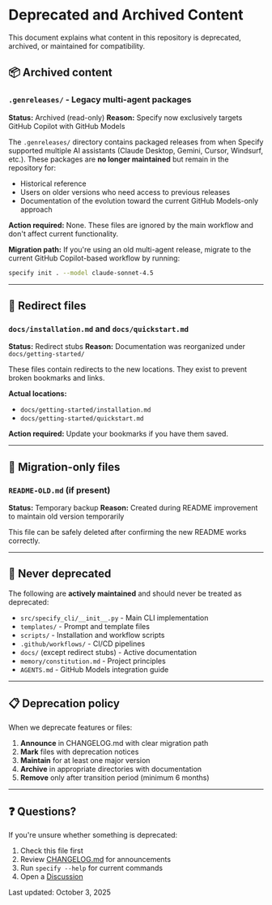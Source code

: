 # Deprecated and Archived Content

This document explains what content in this repository is deprecated, archived, or maintained for compatibility.

## 📦 Archived content

### `.genreleases/` - Legacy multi-agent packages

**Status:** Archived (read-only)
**Reason:** Specify now exclusively targets GitHub Copilot with GitHub Models

The `.genreleases/` directory contains packaged releases from when Specify supported multiple AI assistants (Claude Desktop, Gemini, Cursor, Windsurf, etc.). These packages are **no longer maintained** but remain in the repository for:

- Historical reference
- Users on older versions who need access to previous releases
- Documentation of the evolution toward the current GitHub Models-only approach

**Action required:** None. These files are ignored by the main workflow and don't affect current functionality.

**Migration path:** If you're using an old multi-agent release, migrate to the current GitHub Copilot-based workflow by running:

```bash
specify init . --model claude-sonnet-4.5
```

---

## 📝 Redirect files

### `docs/installation.md` and `docs/quickstart.md`

**Status:** Redirect stubs
**Reason:** Documentation was reorganized under `docs/getting-started/`

These files contain redirects to the new locations. They exist to prevent broken bookmarks and links.

**Actual locations:**

- `docs/getting-started/installation.md`
- `docs/getting-started/quickstart.md`

**Action required:** Update your bookmarks if you have them saved.

---

## 🔄 Migration-only files

### `README-OLD.md` (if present)

**Status:** Temporary backup
**Reason:** Created during README improvement to maintain old version temporarily

This file can be safely deleted after confirming the new README works correctly.

---

## 🚫 Never deprecated

The following are **actively maintained** and should never be treated as deprecated:

- `src/specify_cli/__init__.py` - Main CLI implementation
- `templates/` - Prompt and template files
- `scripts/` - Installation and workflow scripts
- `.github/workflows/` - CI/CD pipelines
- `docs/` (except redirect stubs) - Active documentation
- `memory/constitution.md` - Project principles
- `AGENTS.md` - GitHub Models integration guide

---

## 📋 Deprecation policy

When we deprecate features or files:

1. **Announce** in CHANGELOG.md with clear migration path
2. **Mark** files with deprecation notices
3. **Maintain** for at least one major version
4. **Archive** in appropriate directories with documentation
5. **Remove** only after transition period (minimum 6 months)

---

## ❓ Questions?

If you're unsure whether something is deprecated:

1. Check this file first
2. Review [CHANGELOG.md](CHANGELOG.md) for announcements
3. Run `specify --help` for current commands
4. Open a [Discussion](https://github.com/FractionEstate/development-spec-kit/discussions)

Last updated: October 3, 2025
